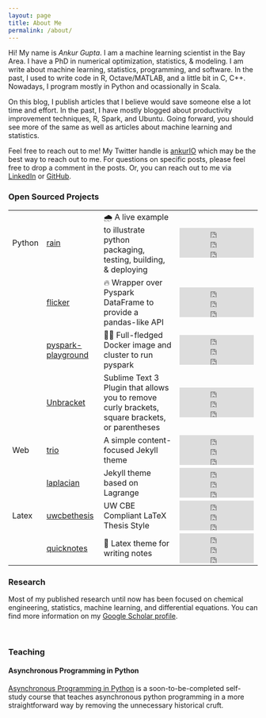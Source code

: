 ```yaml
---
layout: page
title: About Me
permalink: /about/
---
```


Hi! My name is _Ankur Gupta_. I am a machine learning scientist in the Bay Area.
I have a PhD in numerical optimization, statistics, & modeling.
I am write about machine learning, statistics, programming, and software. In the past,
I used to write code in R, Octave/MATLAB, and a little bit in C, C++.
Nowadays, I program mostly in Python and ocassionally in Scala.

On this blog, I publish articles that I believe would save someone else a lot time and effort.
In the past, I have mostly blogged about productivity improvement techniques, R, Spark, and Ubuntu.
Going forward, you should see more of the same as well as articles about machine learning
and statistics.

Feel free to reach out to me! My Twitter handle is [ankurIO](https://twitter.com/ankurIO) which
may be the best way to reach out to me. For questions on specific posts, please feel free to drop a
comment in the posts. Or, you can reach out to me via
[LinkedIn](https://www.linkedin.com/in/ankurguptawisc) or
[GitHub](https://www.github.com/ankur-gupta).


### Open Sourced Projects
<!-- Widgets thanks to https://ghbtns.com/ -->
<table style="width:100%">
<tbody>
  <tr>
    <td>Python</td>
    <td><a href="https://github.com/ankur-gupta/rain">rain</a></td>
    <td>🌧️ A live example to illustrate python packaging, testing, building, & deploying</td>
    <td>
    <iframe src="https://ghbtns.com/github-btn.html?user=ankur-gupta&repo=rain&type=star&count=true" frameborder="0" scrolling="0" width="150" height="20" title="GitHub"></iframe><br/>
    <iframe src="https://ghbtns.com/github-btn.html?user=ankur-gupta&repo=rain&type=fork&count=true" frameborder="0" scrolling="0" width="150" height="20" title="GitHub"></iframe><br/>
    <iframe src="https://ghbtns.com/github-btn.html?user=ankur-gupta&repo=rain&type=watch&count=true&v=2" frameborder="0" scrolling="0" width="150" height="20" title="GitHub"></iframe>
    </td>
  </tr>
  <tr>
    <td></td>
    <td><a href="https://github.com/ankur-gupta/flicker">flicker</a></td>
    <td>🔥 Wrapper over Pyspark DataFrame to provide a pandas-like API</td>
    <td>
    <iframe src="https://ghbtns.com/github-btn.html?user=ankur-gupta&repo=flicker&type=star&count=true" frameborder="0" scrolling="0" width="150" height="20" title="GitHub"></iframe><br/>
    <iframe src="https://ghbtns.com/github-btn.html?user=ankur-gupta&repo=flicker&type=fork&count=true" frameborder="0" scrolling="0" width="150" height="20" title="GitHub"></iframe><br/>
    <iframe src="https://ghbtns.com/github-btn.html?user=ankur-gupta&repo=flicker&type=watch&count=true&v=2" frameborder="0" scrolling="0" width="150" height="20" title="GitHub"></iframe>
    </td>
  </tr>
  <tr>
    <td></td>
    <td><a href="https://github.com/ankur-gupta/pyspark-playground">pyspark-playground</a></td>
    <td>🤾‍♂️ Full-fledged Docker image and cluster to run pyspark</td>
    <td>
    <iframe src="https://ghbtns.com/github-btn.html?user=ankur-gupta&repo=pyspark-playground&type=star&count=true" frameborder="0" scrolling="0" width="150" height="20" title="GitHub"></iframe><br/>
    <iframe src="https://ghbtns.com/github-btn.html?user=ankur-gupta&repo=pyspark-playground&type=fork&count=true" frameborder="0" scrolling="0" width="150" height="20" title="GitHub"></iframe><br/>
    <iframe src="https://ghbtns.com/github-btn.html?user=ankur-gupta&repo=pyspark-playground&type=watch&count=true&v=2" frameborder="0" scrolling="0" width="150" height="20" title="GitHub"></iframe>
    </td>
  </tr>
  <tr>
    <td></td>
    <td><a href="https://github.com/ankur-gupta/Unbracket">Unbracket</a></td>
    <td>Sublime Text 3 Plugin that allows you to remove curly brackets, square brackets, or parentheses</td>
    <td>
    <iframe src="https://ghbtns.com/github-btn.html?user=ankur-gupta&repo=Unbracket&type=star&count=true" frameborder="0" scrolling="0" width="150" height="20" title="GitHub"></iframe><br/>
    <iframe src="https://ghbtns.com/github-btn.html?user=ankur-gupta&repo=Unbracket&type=fork&count=true" frameborder="0" scrolling="0" width="150" height="20" title="GitHub"></iframe><br/>
    <iframe src="https://ghbtns.com/github-btn.html?user=ankur-gupta&repo=Unbracket&type=watch&count=true&v=2" frameborder="0" scrolling="0" width="150" height="20" title="GitHub"></iframe>
    </td>
  </tr>
  <tr>
    <td>Web</td>
    <td><a href="https://github.com/ankur-gupta/trio">trio</a></td>
    <td>A simple content-focused Jekyll theme</td>
    <td>
    <iframe src="https://ghbtns.com/github-btn.html?user=ankur-gupta&repo=trio&type=star&count=true" frameborder="0" scrolling="0" width="150" height="20" title="GitHub"></iframe><br/>
    <iframe src="https://ghbtns.com/github-btn.html?user=ankur-gupta&repo=trio&type=fork&count=true" frameborder="0" scrolling="0" width="150" height="20" title="GitHub"></iframe><br/>
    <iframe src="https://ghbtns.com/github-btn.html?user=ankur-gupta&repo=trio&type=watch&count=true&v=2" frameborder="0" scrolling="0" width="150" height="20" title="GitHub"></iframe>
    </td>
  </tr>
  <tr>
    <td></td>
    <td><a href="https://github.com/ankur-gupta/laplacian">laplacian</a></td>
    <td>Jekyll theme based on Lagrange</td>
    <td>
    <iframe src="https://ghbtns.com/github-btn.html?user=ankur-gupta&repo=laplacian&type=star&count=true" frameborder="0" scrolling="0" width="150" height="20" title="GitHub"></iframe><br/>
    <iframe src="https://ghbtns.com/github-btn.html?user=ankur-gupta&repo=laplacian&type=fork&count=true" frameborder="0" scrolling="0" width="150" height="20" title="GitHub"></iframe><br/>
    <iframe src="https://ghbtns.com/github-btn.html?user=ankur-gupta&repo=laplacian&type=watch&count=true&v=2" frameborder="0" scrolling="0" width="150" height="20" title="GitHub"></iframe>
    </td>
  </tr>
  <tr>
    <td>Latex</td>
    <td><a href="https://github.com/ankur-gupta/uwcbethesis">uwcbethesis</a></td>
    <td>UW CBE Compliant LaTeX Thesis Style</td>
    <td>
    <iframe src="https://ghbtns.com/github-btn.html?user=ankur-gupta&repo=uwcbethesis&type=star&count=true" frameborder="0" scrolling="0" width="150" height="20" title="GitHub"></iframe><br/>
    <iframe src="https://ghbtns.com/github-btn.html?user=ankur-gupta&repo=uwcbethesis&type=fork&count=true" frameborder="0" scrolling="0" width="150" height="20" title="GitHub"></iframe><br/>
    <iframe src="https://ghbtns.com/github-btn.html?user=ankur-gupta&repo=uwcbethesis&type=watch&count=true&v=2" frameborder="0" scrolling="0" width="150" height="20" title="GitHub"></iframe>
    </td>
  </tr>
  <tr>
    <td></td>
    <td><a href="https://github.com/ankur-gupta/quicknotes">quicknotes</a></td>
    <td>📕 Latex theme for writing notes</td>
    <td>
    <iframe src="https://ghbtns.com/github-btn.html?user=ankur-gupta&repo=quicknotes&type=star&count=true" frameborder="0" scrolling="0" width="150" height="20" title="GitHub"></iframe><br/>
    <iframe src="https://ghbtns.com/github-btn.html?user=ankur-gupta&repo=quicknotes&type=fork&count=true" frameborder="0" scrolling="0" width="150" height="20" title="GitHub"></iframe><br/>
    <iframe src="https://ghbtns.com/github-btn.html?user=ankur-gupta&repo=quicknotes&type=watch&count=true&v=2" frameborder="0" scrolling="0" width="150" height="20" title="GitHub"></iframe>
    </td>
  </tr>
</tbody>
</table>

### Research
Most of my published research until now has been focused on chemical engineering, statistics,
machine learning, and differential equations. You can find more information on my
[Google Scholar profile](https://scholar.google.com/citations?user=pdA2f7oAAAAJ&hl=en).

<br/>

### Teaching
#### <a href="https://async.perfectlyrandom.org/"><i class="fas fa-random"></i></a> Asynchronous Programming in Python
[Asynchronous Programming in Python](https://async.perfectlyrandom.org/)
is a soon-to-be-completed self-study course that teaches asynchronous python programming in a
more straightforward way by removing the unnecessary historical cruft.
